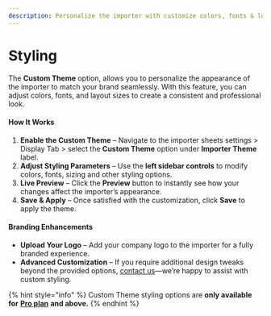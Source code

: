 ```yaml
---
description: Personalize the importer with customize colors, fonts & logo
---
```


# Styling

The **Custom Theme** option, allows you to personalize the appearance of the importer to match your brand seamlessly. With this feature, you can adjust colors, fonts, and layout sizes to create a consistent and professional look.

#### **How It Works**

1. **Enable the Custom Theme** – Navigate to the importer sheets settings > Display Tab > select the **Custom Theme** option under **Importer Theme** label.
2. **Adjust Styling Parameters** – Use the **left sidebar controls** to modify colors, fonts, sizing and other styling options.
3. **Live Preview** – Click the **Preview** button to instantly see how your changes affect the importer’s appearance.
4. **Save & Apply** – Once satisfied with the customization, click **Save** to apply the theme.

#### **Branding Enhancements**

* **Upload Your Logo** – Add your company logo to the importer for a fully branded experience.
* **Advanced Customization** – If you require additional design tweaks beyond the provided options, [contact us](../getting-started/1.-add-template.md)—we’re happy to assist with custom styling.

{% hint style="info" %}
Custom Theme styling options are **only available for** [**Pro plan**](https://csvbox.io/#pricing) **and above.**
{% endhint %}
